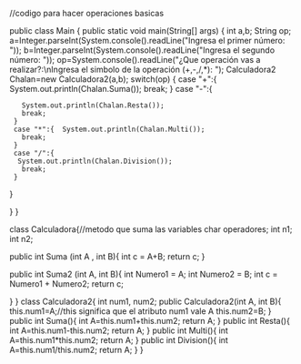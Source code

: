 //codigo para hacer operaciones basicas

public class Main {
  public static void main(String[] args) {
    int a,b;
    String op;
    a=Integer.parseInt(System.console().readLine("Ingresa el primer número: "));
b=Integer.parseInt(System.console().readLine("Ingresa el segundo número: "));
op=System.console().readLine("¿Que operación vas a realizar?:\nIngresa el simbolo de la operación (+,-,/,*): ");
    Calculadora2 Chalan=new Calculadora2(a,b);
   switch(op) {
     case "+":{   System.out.println(Chalan.Suma());
       break; 
     }
     case "-":{  
       
       System.out.println(Chalan.Resta());
       break;
     } 
     case "*":{  System.out.println(Chalan.Multi());
       break;
     }
     case "/":{
      System.out.println(Chalan.Division());
       break; 
     }
   }
    
  }
}


class Calculadora{//metodo que suma las variables 
  char operadores;
  int n1;
  int n2;

public int Suma (int A , int B){
  int c = A+B;
  return c;
}

public int Suma2 (int A, int B){
int Numero1 = A;
int Numero2 = B;
int c = Numero1 + Numero2;
  return c;

}
}
 class Calculadora2{
  int num1, num2;
  public Calculadora2(int A, int B){
    this.num1=A;//this significa que el atributo num1 vale A
    this.num2=B;
  }
   public int Suma(){
     int A=this.num1+this.num2;
     return A;
   }
  public int Resta(){
    int A=this.num1-this.num2;
    return A;
  }
  public int Multi(){
    int A=this.num1*this.num2;
    return A;
  }
  public int Division(){
    int A=this.num1/this.num2;
    return A;
  }
}
